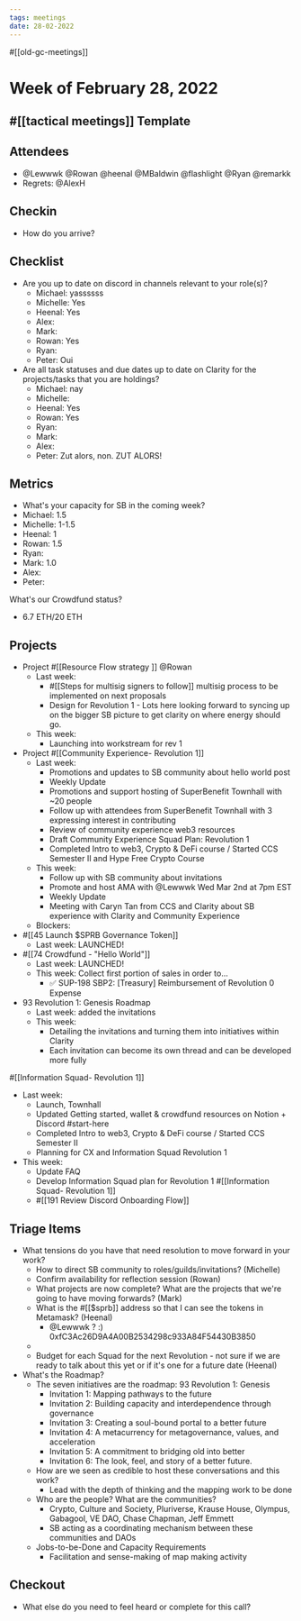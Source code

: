 ```yaml
---
tags: meetings
date: 28-02-2022
---
```

#[[old-gc-meetings]] 


# Week of February 28, 2022
## #[[tactical meetings]] Template
## Attendees
- @Lewwwk @Rowan  @heenal @MBaldwin @flashlight @Ryan  @remarkk 
- Regrets: @AlexH 

## Checkin
- How do you arrive?

## Checklist
- Are you up to date on discord in channels relevant to your role(s)?
	- Michael: yassssss
	- Michelle: Yes
	- Heenal: Yes
	- Alex: 
	- Mark: 
	- Rowan: Yes
	- Ryan: 
	- Peter: Oui
- Are all task statuses and due dates up to date on Clarity for the projects/tasks that you are holdings?
	- Michael: nay
	- Michelle:
	- Heenal: Yes
	- Rowan: Yes
	- Ryan: 
	- Mark: 
	- Alex: 
	- Peter: Zut alors, non. ZUT ALORS!

## Metrics
- What's your capacity for SB in the coming week?
- Michael: 1.5
- Michelle: 1-1.5 
- Heenal: 1
- Rowan: 1.5
- Ryan: 
- Mark: 1.0
- Alex: 
- Peter:

What's our Crowdfund status?
- 6.7 ETH/20 ETH

## Projects
- Project #[[Resource Flow strategy ]] @Rowan  
	- Last week:
		- #[[Steps for multisig signers to follow]] multisig process to be implemented on next proposals
		- Design for Revolution 1 - Lots here looking forward to syncing up on the bigger SB picture to get clarity on where energy should go.  
	- This week:
		- Launching into workstream for rev 1 
- Project #[[Community Experience- Revolution 1]] 
	- Last week: 
		- Promotions and updates to SB community about hello world post
		- Weekly Update
		- Promotions and support hosting of SuperBenefit Townhall with ~20 people
		- Follow up with attendees from SuperBenefit Townhall with 3 expressing interest in contributing
		- Review of community experience web3 resources
		- Draft Community Experience Squad Plan: Revolution 1
		- Completed Intro to web3, Crypto & DeFi course / Started CCS Semester II and Hype Free Crypto Course
	- This week:
		- Follow up with SB community about invitations
		- Promote and host AMA with @Lewwwk Wed Mar 2nd at 7pm EST
		- Weekly Update
		- Meeting with Caryn Tan from CCS and Clarity about SB experience with Clarity and Community Experience
	- Blockers:
- #[[45 Launch $SPRB Governance Token]] 
	- Last week: LAUNCHED!
- #[[74 Crowdfund - "Hello World"]] 
	- Last week: LAUNCHED!
	- This week: Collect first portion of sales in order to...
		- ✅ SUP-198 SBP2: [Treasury] Reimbursement of Revolution 0 Expense
- 93 Revolution 1: Genesis Roadmap
	- Last week: added the invitations
	- This week:
		- Detailing the invitations and turning them into initiatives within Clarity 
		- Each invitation can become its own thread and can be developed more fully


#[[Information Squad- Revolution 1]] 
- Last week: 
	- Launch, Townhall
	- Updated Getting started, wallet & crowdfund resources on Notion + Discord #start-here
	- Completed Intro to web3, Crypto & DeFi course / Started CCS Semester II
	- Planning for CX and Information Squad Revolution 1
- This week: 
	- Update FAQ
	- Develop Information Squad plan for Revolution 1 #[[Information Squad- Revolution 1]] 
	- #[[191 Review Discord Onboarding Flow]] 

## Triage Items
- What tensions do you have that need resolution to move forward in your work?
	- How to direct SB community to roles/guilds/invitations? (Michelle)
	- Confirm availability for reflection session (Rowan)
	- What projects are now complete? What are the projects that we're going to have moving forwards? (Mark)
	- What is the #[[$sprb]] address so that I can see the tokens in Metamask? (Heenal)
		- @Lewwwk  ? :) 0xfC3Ac26D9A4A00B2534298c933A84F54430B3850
	- 
	- Budget for each Squad for the next Revolution - not sure if we are ready to talk about this yet or if it's one for a future date (Heenal)
- What's the Roadmap?
	- The seven initiatives are the roadmap: 93 Revolution 1: Genesis 
		- Invitation 1: Mapping pathways to the future
		- Invitation 2: Building capacity and interdependence through governance
		- Invitation 3: Creating a soul-bound portal to a better future
		- Invitation 4: A metacurrency for metagovernance, values, and acceleration
		- Invitation 5: A commitment to bridging old into better
		- Invitation 6: The look, feel, and story of a better future.
	- How are we seen as credible to host these conversations and this work?
		- Lead with the depth of thinking and the mapping work to be done
	- Who are the people? What are the communities?
		- Crypto, Culture and Society, Pluriverse, Krause House, Olympus, Gabagool, VE DAO, Chase Chapman, Jeff Emmett
		- SB acting as a coordinating mechanism between these communities and DAOs 
	- Jobs-to-be-Done and Capacity Requirements
		- Facilitation and sense-making of map making activity

## Checkout
- What else do you need to feel heard or complete for this call?



